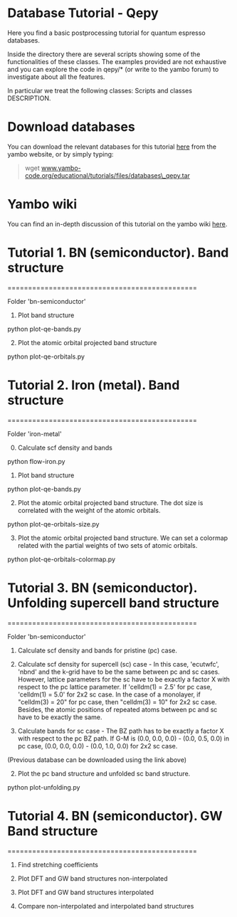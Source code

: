Database Tutorial - Qepy
========

Here you find a basic postprocessing tutorial for quantum espresso databases.

Inside the directory there are several scripts showing some of the functionalities of these classes. The examples provided are not exhaustive and you can explore the code in qepy/\* (or write to the yambo forum) to investigate about all the features.

In particular we treat the following classes:
Scripts and classes DESCRIPTION.

# Download databases
You can download the relevant databases for this tutorial [here](www.yambo-code.org/educational/tutorials/files/databases\_qepy.tar) from the yambo website, or by simply typing:
> wget www.yambo-code.org/educational/tutorials/files/databases\_qepy.tar

# Yambo wiki
You can find an in-depth discussion of this tutorial on the yambo wiki [here](http://www.yambo-code.org/wiki/index.php?title=Yambopy_tutorial:_band_structures).

# Tutorial 1. BN (semiconductor). Band structure
==============================================

Folder 'bn-semiconductor'

1. Plot band structure

python plot-qe-bands.py

2. Plot the atomic orbital projected band structure

python plot-qe-orbitals.py

# Tutorial 2. Iron (metal). Band structure
==============================================

Folder 'iron-metal'

0. Calculate scf density and bands

python flow-iron.py

1. Plot band structure

python plot-qe-bands.py

2. Plot the atomic orbital projected band structure. The dot size is correlated
with the weight of the atomic orbitals.

python plot-qe-orbitals-size.py

3. Plot the atomic orbital projected band structure. We can set a colormap
   related with the partial weights of two sets of atomic orbitals.

python plot-qe-orbitals-colormap.py

# Tutorial 3. BN (semiconductor). Unfolding supercell band structure
==============================================

Folder 'bn-semiconductor'

1. Calculate scf density and bands for pristine (pc) case.

2. Calculate scf density for supercell (sc) case - In this case, 'ecutwfc', 'nbnd' and the k-grid have to be the same between pc and sc cases. However, lattice parameters for the sc have to be exactly a factor X with respect to the pc lattice parameter. If 'celldm(1) = 2.5' for pc case, 'celldm(1) = 5.0' for 2x2 sc case. In the case of a monolayer, if "celldm(3) = 20" for pc case, then "celldm(3) = 10" for 2x2 sc case. Besides, the atomic positions of repeated atoms between pc and sc have to be exactly the same.

2. Calculate bands for sc case - The BZ path has to be exactly a factor X with respect to the pc BZ path. If G-M is (0.0, 0.0, 0.0) - (0.0, 0.5, 0.0) in pc case, (0.0, 0.0, 0.0) - (0.0, 1.0, 0.0) for 2x2 sc case.

(Previous database can be downloaded using the link above)

2. Plot the pc band structure and unfolded sc band structure.

python plot-unfolding.py

# Tutorial 4. BN (semiconductor). GW Band structure
==============================================

1. Find stretching coefficients

2. Plot DFT and GW band structures non-interpolated

3. Plot DFT and GW band structures interpolated

4. Compare non-interpolated and interpolated band structures

